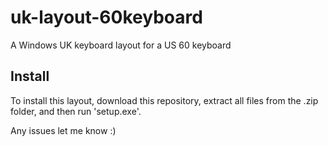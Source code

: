 # uk-layout-60keyboard
A Windows UK keyboard layout for a US 60 keyboard

## Install
To install this layout, download this repository, extract all files from the .zip folder, and then run 'setup.exe'.

Any issues let me know :)
